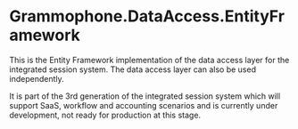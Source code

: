 # Grammophone.DataAccess.EntityFramework
This is the Entity Framework implementation of the data access layer for the integrated session system.
The data access layer can also be used independently.

It is part of the 3rd generation of the integrated session system which will support SaaS, 
workflow and accounting scenarios and is currently under development, not ready for production at this stage.
